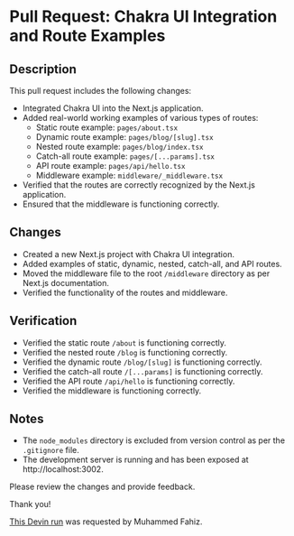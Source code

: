 # Pull Request: Chakra UI Integration and Route Examples

## Description

This pull request includes the following changes:

- Integrated Chakra UI into the Next.js application.
- Added real-world working examples of various types of routes:
  - Static route example: `pages/about.tsx`
  - Dynamic route example: `pages/blog/[slug].tsx`
  - Nested route example: `pages/blog/index.tsx`
  - Catch-all route example: `pages/[...params].tsx`
  - API route example: `pages/api/hello.tsx`
  - Middleware example: `middleware/_middleware.tsx`
- Verified that the routes are correctly recognized by the Next.js application.
- Ensured that the middleware is functioning correctly.

## Changes

- Created a new Next.js project with Chakra UI integration.
- Added examples of static, dynamic, nested, catch-all, and API routes.
- Moved the middleware file to the root `/middleware` directory as per Next.js documentation.
- Verified the functionality of the routes and middleware.

## Verification

- Verified the static route `/about` is functioning correctly.
- Verified the nested route `/blog` is functioning correctly.
- Verified the dynamic route `/blog/[slug]` is functioning correctly.
- Verified the catch-all route `/[...params]` is functioning correctly.
- Verified the API route `/api/hello` is functioning correctly.
- Verified the middleware is functioning correctly.

## Notes

- The `node_modules` directory is excluded from version control as per the `.gitignore` file.
- The development server is running and has been exposed at http://localhost:3002.

Please review the changes and provide feedback.

Thank you!

[This Devin run](https://preview.devin.ai/devin/98bc5ff564bf44a5b407b9dd1d4e4ec7) was requested by Muhammed Fahiz.
